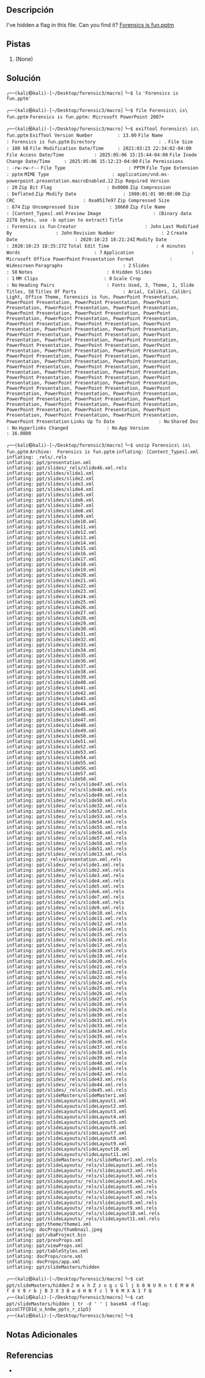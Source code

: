 ## Descripción

I've hidden a flag in this file. Can you find it? [Forensics is fun.pptm](https://mercury.picoctf.net/static/c00c449c3b08daaccacca6f9d5c55d49/Forensics%20is%20fun.pptm)
## Pistas

1. (None)

## Solución

`┌──(kali㉿kali)-[~/Desktop/forensic3/macro]`
`└─$ ls`
`'Forensics is fun.pptm'`

`┌──(kali㉿kali)-[~/Desktop/forensic3/macro]`
`└─$ file Forensics\ is\ fun.pptm` 
`Forensics is fun.pptm: Microsoft PowerPoint 2007+`

`┌──(kali㉿kali)-[~/Desktop/forensic3/macro]`
`└─$ exiftool Forensics\ is\ fun.pptm` 
`ExifTool Version Number         : 13.00`
`File Name                       : Forensics is fun.pptm`
`Directory                       : .`
`File Size                       : 100 kB`
`File Modification Date/Time     : 2021:03:23 22:34:02-04:00`
`File Access Date/Time           : 2025:05:06 15:15:44-04:00`
`File Inode Change Date/Time     : 2025:05:06 15:12:23-04:00`
`File Permissions                : -rw-rw-r--`
`File Type                       : PPTM`
`File Type Extension             : pptm`
`MIME Type                       : application/vnd.ms-powerpoint.presentation.macroEnabled.12`
`Zip Required Version            : 20`
`Zip Bit Flag                    : 0x0006`
`Zip Compression                 : Deflated`
`Zip Modify Date                 : 1980:01:01 00:00:00`
`Zip CRC                         : 0xa0517e97`
`Zip Compressed Size             : 674`
`Zip Uncompressed Size           : 10660`
`Zip File Name                   : [Content_Types].xml`
`Preview Image                   : (Binary data 2278 bytes, use -b option to extract)`
`Title                           : Forensics is fun`
`Creator                         : John`
`Last Modified By                : John`
`Revision Number                 : 2`
`Create Date                     : 2020:10:23 18:21:24Z`
`Modify Date                     : 2020:10:23 18:35:27Z`
`Total Edit Time                 : 4 minutes`
`Words                           : 7`
`Application                     : Microsoft Office PowerPoint`
`Presentation Format             : Widescreen`
`Paragraphs                      : 2`
`Slides                          : 58`
`Notes                           : 0`
`Hidden Slides                   : 1`
`MM Clips                        : 0`
`Scale Crop                      : No`
`Heading Pairs                   : Fonts Used, 3, Theme, 1, Slide Titles, 58`
`Titles Of Parts                 : Arial, Calibri, Calibri Light, Office Theme, Forensics is fun, PowerPoint Presentation, PowerPoint Presentation, PowerPoint Presentation, PowerPoint Presentation, PowerPoint Presentation, PowerPoint Presentation, PowerPoint Presentation, PowerPoint Presentation, PowerPoint Presentation, PowerPoint Presentation, PowerPoint Presentation, PowerPoint Presentation, PowerPoint Presentation, PowerPoint Presentation, PowerPoint Presentation, PowerPoint Presentation, PowerPoint Presentation, PowerPoint Presentation, PowerPoint Presentation, PowerPoint Presentation, PowerPoint Presentation, PowerPoint Presentation, PowerPoint Presentation, PowerPoint Presentation, PowerPoint Presentation, PowerPoint Presentation, PowerPoint Presentation, PowerPoint Presentation, PowerPoint Presentation, PowerPoint Presentation, PowerPoint Presentation, PowerPoint Presentation, PowerPoint Presentation, PowerPoint Presentation, PowerPoint Presentation, PowerPoint Presentation, PowerPoint Presentation, PowerPoint Presentation, PowerPoint Presentation, PowerPoint Presentation, PowerPoint Presentation, PowerPoint Presentation, PowerPoint Presentation, PowerPoint Presentation, PowerPoint Presentation, PowerPoint Presentation, PowerPoint Presentation, PowerPoint Presentation, PowerPoint Presentation, PowerPoint Presentation, PowerPoint Presentation, PowerPoint Presentation, PowerPoint Presentation, PowerPoint Presentation, PowerPoint Presentation, PowerPoint Presentation, PowerPoint Presentation`
`Links Up To Date                : No`
`Shared Doc                      : No`
`Hyperlinks Changed              : No`
`App Version                     : 16.0000`

`┌──(kali㉿kali)-[~/Desktop/forensic3/macro]`
`└─$ unzip Forensics\ is\ fun.pptm` 
`Archive:  Forensics is fun.pptm`
  `inflating: [Content_Types].xml`     
  `inflating: _rels/.rels`             
  `inflating: ppt/presentation.xml`    
  `inflating: ppt/slides/_rels/slide46.xml.rels`  
  `inflating: ppt/slides/slide1.xml`   
  `inflating: ppt/slides/slide2.xml`   
  `inflating: ppt/slides/slide3.xml`   
  `inflating: ppt/slides/slide4.xml`   
  `inflating: ppt/slides/slide5.xml`   
  `inflating: ppt/slides/slide6.xml`   
  `inflating: ppt/slides/slide7.xml`   
  `inflating: ppt/slides/slide8.xml`   
  `inflating: ppt/slides/slide9.xml`   
  `inflating: ppt/slides/slide10.xml`  
  `inflating: ppt/slides/slide11.xml`  
  `inflating: ppt/slides/slide12.xml`  
  `inflating: ppt/slides/slide13.xml`  
  `inflating: ppt/slides/slide14.xml`  
  `inflating: ppt/slides/slide15.xml`  
  `inflating: ppt/slides/slide16.xml`  
  `inflating: ppt/slides/slide17.xml`  
  `inflating: ppt/slides/slide18.xml`  
  `inflating: ppt/slides/slide19.xml`  
  `inflating: ppt/slides/slide20.xml`  
  `inflating: ppt/slides/slide21.xml`  
  `inflating: ppt/slides/slide22.xml`  
  `inflating: ppt/slides/slide23.xml`  
  `inflating: ppt/slides/slide24.xml`  
  `inflating: ppt/slides/slide25.xml`  
  `inflating: ppt/slides/slide26.xml`  
  `inflating: ppt/slides/slide27.xml`  
  `inflating: ppt/slides/slide28.xml`  
  `inflating: ppt/slides/slide29.xml`  
  `inflating: ppt/slides/slide30.xml`  
  `inflating: ppt/slides/slide31.xml`  
  `inflating: ppt/slides/slide32.xml`  
  `inflating: ppt/slides/slide33.xml`  
  `inflating: ppt/slides/slide34.xml`  
  `inflating: ppt/slides/slide35.xml`  
  `inflating: ppt/slides/slide36.xml`  
  `inflating: ppt/slides/slide37.xml`  
  `inflating: ppt/slides/slide38.xml`  
  `inflating: ppt/slides/slide39.xml`  
  `inflating: ppt/slides/slide40.xml`  
  `inflating: ppt/slides/slide41.xml`  
  `inflating: ppt/slides/slide42.xml`  
  `inflating: ppt/slides/slide43.xml`  
  `inflating: ppt/slides/slide44.xml`  
  `inflating: ppt/slides/slide45.xml`  
  `inflating: ppt/slides/slide46.xml`  
  `inflating: ppt/slides/slide47.xml`  
  `inflating: ppt/slides/slide48.xml`  
  `inflating: ppt/slides/slide49.xml`  
  `inflating: ppt/slides/slide50.xml`  
  `inflating: ppt/slides/slide51.xml`  
  `inflating: ppt/slides/slide52.xml`  
  `inflating: ppt/slides/slide53.xml`  
  `inflating: ppt/slides/slide54.xml`  
  `inflating: ppt/slides/slide55.xml`  
  `inflating: ppt/slides/slide56.xml`  
  `inflating: ppt/slides/slide57.xml`  
  `inflating: ppt/slides/slide58.xml`  
  `inflating: ppt/slides/_rels/slide47.xml.rels`  
  `inflating: ppt/slides/_rels/slide48.xml.rels`  
  `inflating: ppt/slides/_rels/slide49.xml.rels`  
  `inflating: ppt/slides/_rels/slide50.xml.rels`  
  `inflating: ppt/slides/_rels/slide32.xml.rels`  
  `inflating: ppt/slides/_rels/slide52.xml.rels`  
  `inflating: ppt/slides/_rels/slide53.xml.rels`  
  `inflating: ppt/slides/_rels/slide54.xml.rels`  
  `inflating: ppt/slides/_rels/slide55.xml.rels`  
  `inflating: ppt/slides/_rels/slide56.xml.rels`  
  `inflating: ppt/slides/_rels/slide57.xml.rels`  
  `inflating: ppt/slides/_rels/slide58.xml.rels`  
  `inflating: ppt/slides/_rels/slide51.xml.rels`  
  `inflating: ppt/slides/_rels/slide13.xml.rels`  
  `inflating: ppt/_rels/presentation.xml.rels`  
  `inflating: ppt/slides/_rels/slide1.xml.rels`  
  `inflating: ppt/slides/_rels/slide2.xml.rels`  
  `inflating: ppt/slides/_rels/slide3.xml.rels`  
  `inflating: ppt/slides/_rels/slide4.xml.rels`  
  `inflating: ppt/slides/_rels/slide5.xml.rels`  
  `inflating: ppt/slides/_rels/slide6.xml.rels`  
  `inflating: ppt/slides/_rels/slide7.xml.rels`  
  `inflating: ppt/slides/_rels/slide8.xml.rels`  
  `inflating: ppt/slides/_rels/slide9.xml.rels`  
  `inflating: ppt/slides/_rels/slide10.xml.rels`  
  `inflating: ppt/slides/_rels/slide11.xml.rels`  
  `inflating: ppt/slides/_rels/slide12.xml.rels`  
  `inflating: ppt/slides/_rels/slide14.xml.rels`  
  `inflating: ppt/slides/_rels/slide15.xml.rels`  
  `inflating: ppt/slides/_rels/slide16.xml.rels`  
  `inflating: ppt/slides/_rels/slide17.xml.rels`  
  `inflating: ppt/slides/_rels/slide18.xml.rels`  
  `inflating: ppt/slides/_rels/slide19.xml.rels`  
  `inflating: ppt/slides/_rels/slide20.xml.rels`  
  `inflating: ppt/slides/_rels/slide21.xml.rels`  
  `inflating: ppt/slides/_rels/slide22.xml.rels`  
  `inflating: ppt/slides/_rels/slide23.xml.rels`  
  `inflating: ppt/slides/_rels/slide24.xml.rels`  
  `inflating: ppt/slides/_rels/slide25.xml.rels`  
  `inflating: ppt/slides/_rels/slide26.xml.rels`  
  `inflating: ppt/slides/_rels/slide27.xml.rels`  
  `inflating: ppt/slides/_rels/slide28.xml.rels`  
  `inflating: ppt/slides/_rels/slide29.xml.rels`  
  `inflating: ppt/slides/_rels/slide30.xml.rels`  
  `inflating: ppt/slides/_rels/slide31.xml.rels`  
  `inflating: ppt/slides/_rels/slide33.xml.rels`  
  `inflating: ppt/slides/_rels/slide34.xml.rels`  
  `inflating: ppt/slides/_rels/slide35.xml.rels`  
  `inflating: ppt/slides/_rels/slide36.xml.rels`  
  `inflating: ppt/slides/_rels/slide37.xml.rels`  
  `inflating: ppt/slides/_rels/slide38.xml.rels`  
  `inflating: ppt/slides/_rels/slide39.xml.rels`  
  `inflating: ppt/slides/_rels/slide40.xml.rels`  
  `inflating: ppt/slides/_rels/slide41.xml.rels`  
  `inflating: ppt/slides/_rels/slide42.xml.rels`  
  `inflating: ppt/slides/_rels/slide43.xml.rels`  
  `inflating: ppt/slides/_rels/slide44.xml.rels`  
  `inflating: ppt/slides/_rels/slide45.xml.rels`  
  `inflating: ppt/slideMasters/slideMaster1.xml`  
  `inflating: ppt/slideLayouts/slideLayout1.xml`  
  `inflating: ppt/slideLayouts/slideLayout2.xml`  
  `inflating: ppt/slideLayouts/slideLayout3.xml`  
  `inflating: ppt/slideLayouts/slideLayout4.xml`  
  `inflating: ppt/slideLayouts/slideLayout5.xml`  
  `inflating: ppt/slideLayouts/slideLayout6.xml`  
  `inflating: ppt/slideLayouts/slideLayout7.xml`  
  `inflating: ppt/slideLayouts/slideLayout8.xml`  
  `inflating: ppt/slideLayouts/slideLayout9.xml`  
  `inflating: ppt/slideLayouts/slideLayout10.xml`  
  `inflating: ppt/slideLayouts/slideLayout11.xml`  
  `inflating: ppt/slideMasters/_rels/slideMaster1.xml.rels`  
  `inflating: ppt/slideLayouts/_rels/slideLayout1.xml.rels`  
  `inflating: ppt/slideLayouts/_rels/slideLayout2.xml.rels`  
  `inflating: ppt/slideLayouts/_rels/slideLayout3.xml.rels`  
  `inflating: ppt/slideLayouts/_rels/slideLayout4.xml.rels`  
  `inflating: ppt/slideLayouts/_rels/slideLayout5.xml.rels`  
  `inflating: ppt/slideLayouts/_rels/slideLayout6.xml.rels`  
  `inflating: ppt/slideLayouts/_rels/slideLayout7.xml.rels`  
  `inflating: ppt/slideLayouts/_rels/slideLayout8.xml.rels`  
  `inflating: ppt/slideLayouts/_rels/slideLayout9.xml.rels`  
  `inflating: ppt/slideLayouts/_rels/slideLayout10.xml.rels`  
  `inflating: ppt/slideLayouts/_rels/slideLayout11.xml.rels`  
  `inflating: ppt/theme/theme1.xml`    
 `extracting: docProps/thumbnail.jpeg`  
  `inflating: ppt/vbaProject.bin`      
  `inflating: ppt/presProps.xml`       
  `inflating: ppt/viewProps.xml`       
  `inflating: ppt/tableStyles.xml`     
  `inflating: docProps/core.xml`       
  `inflating: docProps/app.xml`        
  `inflating: ppt/slideMasters/hidden`  


`┌──(kali㉿kali)-[~/Desktop/forensic3/macro]`
`└─$ cat ppt/slideMasters/hidden` 
`Z m x h Z z o g c G l j b 0 N U R n t E M W R f d V 9 r b j B 3 X 3 B w d H N f c l 9 6 M X A 1 f Q`                                                                                                                                                                                                                                            
`┌──(kali㉿kali)-[~/Desktop/forensic3/macro]`
`└─$ cat ppt/slideMasters/hidden | tr -d ' ' | base64 -d`
`flag: picoCTF{D1d_u_kn0w_ppts_r_z1p5}`                                                                                                                                                                                                                                  
`┌──(kali㉿kali)-[~/Desktop/forensic3/macro]`
`└─$` 



## Notas Adicionales



## Referencias
- 


